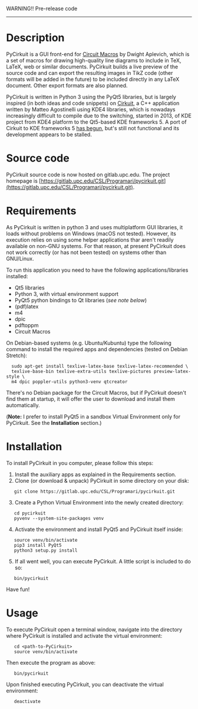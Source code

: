 WARNING!!  Pre-release code
* * *


# Description #

PyCirkuit is a GUI front-end for [Circuit Macros] by Dwight Aplevich, which is a set of macros for drawing high-quality line diagrams to include in TeX, LaTeX, web or similar documents. PyCirkuit builds a live preview of the source code and can export the resulting images in TikZ code (other formats will be added in the future) to be included directly in any LaTeX document. Other export formats are also planned.

PyCirkuit is written in Python 3 using the PyQt5 libraries, but is largely inspired (in both ideas and code snippets) on [Cirkuit], a C++ application written by Matteo Agostinelli using KDE4 libraries, which is nowadays increasingly difficult to compile due to the switching, started in 2013, of KDE project from KDE4 platform to the Qt5-based KDE frameworks 5. A port of Cirkuit to KDE frameworks 5 [has begun], but's still not functional and its development appears to be stalled.

[Circuit Macros]: <https://ece.uwaterloo.ca/~aplevich/Circuit_macros/>
(M4 Macros for diagram and circuit drawing)

[Cirkuit]: <https://wwwu.uni-klu.ac.at/magostin/cirkuit.html>
(Cirkuit)

[has begun]: <https://cgit.kde.org/cirkuit.git/>


# Source code #

PyCirkuit source code is now hosted on gitlab.upc.edu. The project homepage is [https://gitlab.upc.edu/CSL/Programari/pycirkuit.git](https://gitlab.upc.edu/CSL/Programari/pycirkuit.git).


# Requirements #

As PyCirkuit is written in python 3 and uses multiplatform GUI libraries, it loads without problems on Windows (macOS not tested). However, its execution relies on using some helper applications thar aren't readily available on non-GNU systems. For that reason, at present PyCirkuit does not work correctly (or has not been tested) on systems other than GNU/Linux.

To run this application you need to have the following applications/libraries installed:

  * Qt5 libraries
  * Python 3, with virtual environment support
  * PyQt5 python bindings to Qt libraries (*see note below*)
  * (pdf)latex
  * m4
  * dpic
  * pdftoppm
  * Circuit Macros

On Debian-based systems (e.g. Ubuntu/Kubuntu) type the following command to install the required apps and dependencies (tested on Debian Stretch):

```shell
  sudo apt-get install texlive-latex-base texlive-latex-recommended \
  texlive-base-bin texlive-extra-utils texlive-pictures preview-latex-style \
  m4 dpic poppler-utils python3-venv qtcreator
```

There's no Debian package for the Circuit Macros, but if PyCirkuit doesn't find them at startup, it will offer the user to download and install them automatically.

(**Note:** I prefer to install PyQt5 in a sandbox Virtual Environment only for PyCirkuit. See the **Installation** section.)


# Installation #

To install PyCirkuit in you computer, please follow this steps:

  1. Install the auxiliary apps as explained in the Requirements section.
  2. Clone (or download & unpack) PyCirkuit in some directory on your disk:

```shell
   git clone https://gitlab.upc.edu/CSL/Programari/pycirkuit.git
```

  3. Create a Python Virtual Environment into the newly created directory:
  
```shell
   cd pycirkuit
   pyvenv --system-site-packages venv
```

  4. Activate the environment and install PyQt5 and PyCirkuit itself inside:

```shell
   source venv/bin/activate
   pip3 install PyQt5
   python3 setup.py install
```

  5. If all went well, you can execute PyCirkuit. A little script is included to do so:

```shell
   bin/pycirkuit
```

Have fun!


# Usage #

To execute PyCirkuit open a terminal window, navigate into the directory where PyCirkuit is installed and activate the virtual environment:

```shell
   cd <path-to-PyCirkuit>
   source venv/bin/activate
```

Then execute the program as above:

```shell
   bin/pycirkuit
```

Upon finished executing PyCirkuit, you can deactivate the virtual environment:

```shell
   deactivate
```